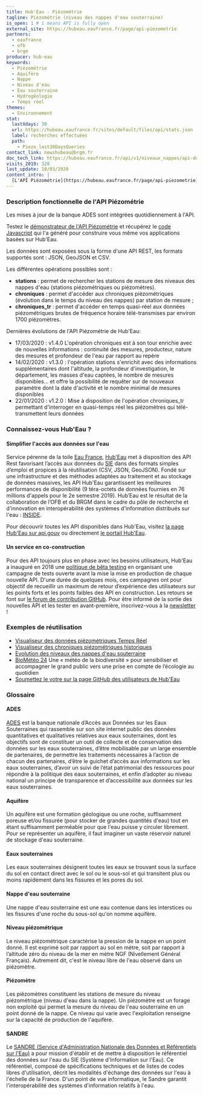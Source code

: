 ```yaml
---
title: Hub'Eau - Piézométrie
tagline: Piézométrie (niveau des nappes d'eau souterraine)
is_open: 1 # 1 means API is fully open
external_site: https://hubeau.eaufrance.fr/page/api-piezometrie
partners:
  - eaufrance
  - ofb
  - brgm
producer: hub-eau
keywords:
  - Piézométrie
  - Aquifère
  - Nappe
  - Niveau d'eau
  - Eau souterraine
  - Hydrogéologie
  - Temps réel
themes:
  - Environnement
stat:
  lastXdays: 30
  url: https://hubeau.eaufrance.fr/sites/default/files/api/stats.json
  label: recherches effectuées
  path:
    - Piezo_last30DaysQueries
contact_link: newshubeau@brgm.fr
doc_tech_link: https://hubeau.eaufrance.fr/api/v1/niveaux_nappes/api-docs
visits_2019: 328
last_update: 10/03/2020
content_intro: |
  [L'API Piézométrie](https://hubeau.eaufrance.fr/page/api-piezometrie) de Hub'Eau permet d'accéder aux données sur le niveau des nappes d'eau souterraines. Ces données sont issues du portail [ADES](http://www.ades.eaufrance.fr). Elles portent sur les mesures de piézométrie (niveau d'eau dans les nappes d'eau souterraine), France entière, en provenance de tous les partenaires du système d'information sur l'eau.
---
```


### Description fonctionnelle de l'API Piézométrie

Les mises à jour de la banque ADES sont intégrées quotidiennement à l'API.

Testez le [démonstrateur de l'API Piézométrie](https://hubeau.eaufrance.fr/sites/default/files/api/demo/piezo/piezo.htm) et récupérez le [code Javascript](https://github.com/BRGM/hubeau/tree/master/demonstrateurs/piezo) qui l'a généré pour construire vous même vos applications basées sur Hub'Eau.

 Les données sont exposées sous la forme d'une API REST, les formats supportés sont : JSON, GeoJSON et CSV.

Les différentes opérations possibles sont :

- **stations** : permet de rechercher les stations de mesure des niveaux des nappes d'eau (stations piézométriques ou piézomètres).
- **chroniques** : permet d'accéder aux chroniques piézométriques (évolution dans le temps du niveau des nappes) par station de mesure ;
- **chroniques_tr** : permet d'accéder en temps quasi-réel aux données piézométriques brutes de fréquence horaire télé-transmises par environ 1700 piézomètres.

Dernières évolutions de l'API Piézométrie de Hub'Eau:
- 17/03/2020 : v1.4.0 L'opération chroniques est à son tour enrichie avec de nouvelles informations : continuité des mesures, producteur, nature des mesures et profondeur de l'eau par rapport au repère
- 14/02/2020 : v1.3.0 : l'opération stations s'enrichit avec des informations supplémentaires dont l'altitude, la profondeur d'investigation, le département, les masses d'eau captées, le nombre de mesures disponibles... et offre la possibilité de requêter sur de nouveaux paramètre dont la date d'activité et le nombre minimal de mesures disponibles
- 22/01/2020 : v1.2.0 : Mise à disposition de l'opération chroniques_tr permettant d'interroger en quasi-temps réel les piézomètres qui télé-transmettent leurs données

### Connaissez-vous Hub'Eau ?

#### Simplifier l'accès aux données sur l'eau

Service pérenne de la toile [Eau France](https://www.eaufrance.fr), [Hub'Eau](https://hubeau.eaufrance.fr/) met à disposition des API Rest favorisant l’accès aux données du [SIE](https://www.eaufrance.fr/donnees) dans des formats simples d’emploi et propices à la réutilisation (CSV, JSON, GeoJSON).
Fondé sur une infrastructure et des méthodes adaptées au traitement et au stockage de données massives, les API Hub'Eau garantissent les meilleures performances de disponibilité (9 téra-octets de données fournies en 76 millions d'appels pour le 2e semestre 2019).
Hub’Eau est le résultat de la collaboration de l’OFB et du BRGM dans le cadre du pôle de recherche et d'innovation en interopérabilité des systèmes d'information distribués sur l'eau : [INSIDE](http://www.pole-inside.fr/fr).

Pour découvrir toutes les API disponibles dans Hub'Eau, visitez [la page Hub'Eau sur api.gouv](https://api.gouv.fr/producteurs/hub-eau) ou directement [le portail Hub'Eau](https://hubeau.eaufrance.fr/page/apis).  

#### Un service en co-construction

Pour des API toujours plus en phase avec les besoins utilisateurs, Hub'Eau a inauguré en 2018 une [politique de bêta testing](https://hubeau.eaufrance.fr/page/apis) en organisant une campagne de tests ouverte avant la mise la mise en production de chaque nouvelle API.
D'une durée de quelques mois, ces campagnes ont pour objectif de recueillir un maximum de retour d’expérience des utilisateurs sur les points forts et les points faibles des API en construction. Les retours se font sur [le forum de contribution GitHub](http://github.com/BRGM/hubeau/issues).
Pour être informé de la sortie des nouvelles API et les tester en avant-première, inscrivez-vous à la [newsletter](https://hubeau.eaufrance.fr/newsletter) !

### Exemples de réutilisation

- [Visualiseur des données piézométriques Temps Réel](https://hubeau.eaufrance.fr/sites/default/files/api/demo/piezo_tr.htm)
- [Visualiseur des chroniques piézométriques historiques](https://hubeau.eaufrance.fr/sites/default/files/api/demo/piezo_chroniques.htm)
- [Evolution des niveaux des nappes d'eau souterraine](https://hubeau.eaufrance.fr/sites/default/files/api/demo/piezo/piezo.htm)
- [BioMétéo 24](https://biometeo.dordogne.fr/) Une « météo de la biodiversité » pour sensibiliser et accompagner le grand public vers une prise en compte de l’écologie au quotidien
- [Soumettez le votre sur la page GitHub des utilisateurs de Hub'Eau](https://github.com/BRGM/hubeau)

### Glossaire

#### ADES

[ADES](http://www.ades.eaufrance.fr) est la banque nationale d’Accès aux Données sur les Eaux Souterraines qui rassemble sur son site internet public des données quantitatives et qualitatives relatives aux eaux souterraines, dont les objectifs sont de constituer un outil de collecte et de conservation des données sur les eaux souterraines, d’être mobilisable par un large ensemble de partenaires, de permettre les traitements nécessaires à l’action de chacun des partenaires, d’être le guichet d’accès aux informations sur les eaux souterraines, d’avoir un suivi de l’état patrimonial des ressources pour répondre à la politique des eaux souterraines, et enfin d’adopter au niveau national un principe de transparence et d’accessibilité aux données sur les eaux souterraines.

#### Aquifère

Un aquifère est une formation géologique ou une roche, suffisamment poreuse et/ou fissurée (pour stocker de grandes quantités d'eau) tout en étant suffisamment perméable pour que l'eau puisse y circuler librement. Pour se représenter un aquifère, il faut imaginer un vaste réservoir naturel de stockage d'eau souterraine.

#### Eaux souterraines

Les eaux souterraines désignent toutes les eaux se trouvant sous la surface du sol en contact direct avec le sol ou le sous-sol et qui transitent plus ou moins rapidement dans les fissures et les pores du sol.

#### Nappe d'eau souterraine

Une nappe d'eau souterraine est une eau contenue dans les interstices ou les fissures d'une roche du sous-sol qu'on nomme aquifère.

#### Niveau piézométrique

Le niveau piézométrique caractérise la pression de la nappe en un point donné. Il est exprimé soit par rapport au sol en mètre, soit par rapport à l’altitude zéro du niveau de la mer en mètre NGF (Nivellement Général Français). Autrement dit, c'est le niveau libre de l'eau observé dans un piézomètre.

#### Piézomètre

Les piézomètres constituent les stations de mesure du niveau piézométrique (niveau d'eau dans la nappe). Un piézomètre est un forage non exploité qui permet la mesure du niveau de l'eau souterraine en un point donné de la nappe. Ce niveau qui varie avec l'exploitation renseigne sur la capacité de production de l'aquifère.

#### SANDRE

Le [SANDRE (Service d'Administration Nationale des Données et Référentiels sur l'Eau)](http://www.sandre.eaufrance.fr/) a pour mission d'établir et de mettre à disposition le référentiel des données sur l'eau du SIE (Système d'Information sur l'Eau). Ce référentiel, composé de spécifications techniques et de listes de codes libres d'utilisation, décrit les modalités d'échange des données sur l'eau à l'échelle de la France. D'un point de vue informatique, le Sandre garantit l'interopérabilité des systèmes d'information relatifs à l'eau.
